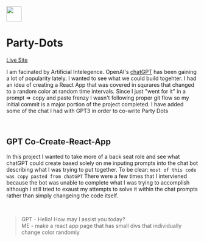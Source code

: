 <img src="./public/favicon.ico" width="40"/>

# Party-Dots

[Live Site](https://intuitiveharmony.github.io/party-dots/ "Go See the Dots!")

I am facinated by Artificial Intelegence.  OpenAI's [chatGPT](https://openai.com/blog/chatgpt) has been gaining a lot of popularity lately.  I wanted to see what we could build togehter.  I had an idea of creating a React App that was covered in squrares that changed to a random color at random time intervals.  Since I just "went for it" in a prompt => copy and paste frenzy I wasn't following proper git flow so my initial commit is a major portion of the project completed.  I have added some of the chat I had with GPT3 in order to co-write Party Dots 

<br />

## GPT Co-Create-React-App

In this project I wanted to take more of a back seat role and see what chatGPT could create based solely on me inputing prompts into the chat bot describing what I was trying to put together.  To be clear: `most of this code was copy pasted from chatGPT` There were a few times that I interviened because the bot was unable to complete what I was trying to accomplish although I still tried to exaust my attempts to solve it within the chat prompts rather than simply changeing the code itself.  

<br />

> GPT - Hello! How may I assist you today?<br />ME - make a react app page that has small divs that individually change color randomly 

 


